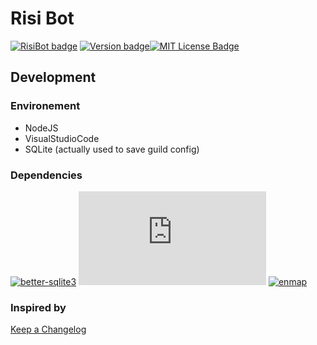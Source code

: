 # Risi Bot

[![RisiBot badge][changelog-badge]][changelog] [![Version badge][version-badge]][changelog][![MIT License Badge][license-badge]][license]

## Development

### Environement

- NodeJS
- VisualStudioCode
- SQLite (actually used to save guild config)

### Dependencies

[![better-sqlite3][]][better-sqlite3-link] 
[![discordjs][]][discordjs-link] 
[![enmap][]][enmap-link] 

### Inspired by

[Keep a Changelog](https://keepachangelog.com/en/1.0.0/)

[//]: #  (badges)
[changelog-badge]: https://img.shields.io/badge/changelog-RisiBot%20v.0.0.2-%2333DA3F
[version-badge]: https://img.shields.io/badge/version-0.0.2-blue.svg
[license-badge]: https://img.shields.io/badge/license-MIT-blue.svg

[enmap]: https://img.shields.io/github/package-json/dependency-version/vydro/risibot/enmap
[enmap-link]: https://www.npmjs.com/package/enmap

[discordjs]: https://img.shields.io/github/package-json/dependency-version/vydro/risibot/discord.js
[discordjs-link]: https://www.npmjs.com/package/discord.js

[better-sqlite3]: https://img.shields.io/github/package-json/dependency-version/vydro/risibot/better-sqlite3
[better-sqlite3-link]: https://www.npmjs.com/package/better-sqlite3


[//]: #  (documents links)
[changelog]: ./CHANGELOG.md
[license]: ./LICENSE